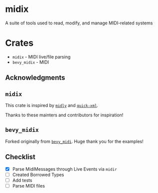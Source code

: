 # midix

A suite of tools used to read, modify, and manage MIDI-related systems


# Crates

- `midix` - MIDI live/file parsing
- `bevy_midix` - MIDI


## Acknowledgments

## `midix`

This crate is inspired by [`midly`](https://github.com/kovaxis/midix) and [`quick-xml`](https://github.com/tafia/quick-xml).

Thanks to these mainters and contributors for inspiration!

## `bevy_midix`

Forked originally from [`bevy_midi`](https://github.com/BlackPhlox/bevy_midi). Huge thank you for the examples!

## Checklist
- [x] Parse MidiMessages through Live Events via `midir`
- [ ] Created Borrowed Types
- [ ] Add tests
- [ ] Parse MIDI files
